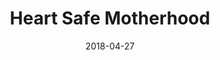 ---
title: Heart Safe Motherhood
articlename: >-
  Comparing standard office-based follow-up with text-based remote monitoring in the management of postpartum hypertension: a randomised clinical trial
date: 2018-04-27
summary: >-
  Text-based monitoring is more effective in obtaining blood pressures and meeting current clinical guidelines in the immediate postdischarge period in women with pregnancy-related hypertension compared with traditional office-based follow-up.
authors: >-
  Hirshberg A, Downes K, Srinivas S
source: 'http://qualitysafety.bmj.com/content/early/2018/04/26/bmjqs-2018-007837'
journal: BMJ Qual Saf.
---